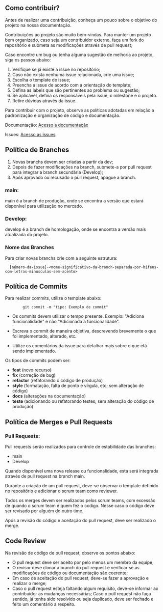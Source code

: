 ## Como contribuir?
Antes de realizar uma contribuição, conheça um pouco sobre o objetivo do projeto na nossa documentação.

Contribuições ao projeto são muito bem-vindas. Para manter um projeto bem organizado, caso seja um contribuidor externo, faça um fork do repositório e submeta as modificações através de pull request;

Caso encontre um bug ou tenha alguma sugestão de melhoria ao projeto, siga os passos abaixo:

1. Verifique se já existe a issue no repositório;
1. Caso não exista nenhuma issue relacionada, crie uma issue;
1. Escolha o template de issue;
1. Preencha a issue de acordo com a orientação do template;
1. Defina as labels que são pertinentes ao problema ou sugestão;
1. Se aplicável, defina os responsáveis pela issue, o milestone e o projeto.
1. Retire dúvidas através da issue.

Para contribuir com o projeto, observe as políticas adotadas em relação a padronização e organização de código e documentação.

Documentação: [Acesso a documentação](https://fga-eps-mds.github.io/GFour-Invext/#/pages/DocumentoDeArquiteturaDeSoftware)

Issues: [Acesso as issues](https://github.com/fga-eps-mds/GFour-Invext/issues)

## Política de Branches

1. Novas branchs devem ser criadas a partir da dev;
1. Depois de fazer modificações na branch, submete-a por pull request para integrar a branch secundária (Develop);
1. Após aprovado ou recusado o pull request, apague a branch.

### **main:**
main é a branch de produção, onde se encontra a versão que estará disponível para utilização no mercado.

### **Develop:**
develop é a branch de homologação, onde se encontra a versão mais atualizada do projeto.

### **Nome das Branches**
Para criar novas branchs crie com a seguinte estrutura:

      [número-da-issue]-<nome-significativo-da-branch-separada-por-hífens-com-letras-minusculas-sem-acento>

## Política de Commits
Para realizar commits, utilize o template abaixo:

            git commit -m "tipo: Exemplo de commit"

- Os commits devem utilizar o tempo presente. Exemplo: "Adiciona funcionalidade" e não "Adicionada a funcionalidade".

- Escreva o commit de maneira objetiva, descrevendo brevemente o que foi implementado, alterado, etc.

- Utilize os comentários da issue para detalhar mais sobre o que etá sendo implementado.

Os tipos de commits podem ser:
- **feat** (novo recurso)
- **fix** (correção de bug)
- **refactor** (refatorando o código de produção)
- **style** (formatação, falta de ponto e vírgula, etc; sem alteração de código)
- **docs** (alterações na documentação)
- **teste** (adicionando ou refatorando testes; sem alteração do código de produção)

## Política de Merges e Pull Requests
### Pull Requests:
Pull requests serão realizados para controle de estabilidade das branches:

- main
- Develop

Quando disponível uma nova release ou funcionalidade, esta será integrada através de pull request na branch main.

Durante a criação de um pull request, deve-se observar o template definido no repositório e adicionar o scrum team como reviewer.

Todos os merges devem ser realizados pelos scrum teams, com excessão de quando o scrum team é quem fez o codigo. Nesse caso o código deve ser revisado por alguém do outro time.

Após a revisão do código e aceitação do pull request, deve ser realizado o merge.

## Code Review
Na revisão de código de pull request, observe os pontos abaixo:

- O pull request deve ser aceito por pelo menos um membro da equipe;
- O revisor deve clonar a branch do pull request e verificar se as modificações de código ou documentação são coerente;
- Em caso de aceitação do pull request, deve-se fazer a aprovação e realizar o merge;
- Caso o pull request esteja faltando algum requisito, deve-se informar ao contribuidor as mudanças necessárias;
Caso o pull request não faça sentido, já tenha sido resolvido ou seja duplicado, deve ser fechado e feito um comentário a respeito.
